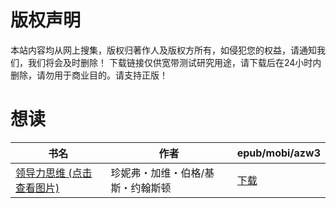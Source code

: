 # 版权声明

本站内容均从网上搜集，版权归著作人及版权方所有，如侵犯您的权益，请通知我们，我们将会及时删除！ 下载链接仅供宽带测试研究用途，请下载后在24小时内删除，请勿用于商业目的。请支持正版！

# 想读

| 书名 | 作者 | epub/mobi/azw3 |
| --- | --- | --- |
| [领导力思维 (点击查看图片)](https://www.dushupai.com/attachment/2024/06/06/0e3c50ea86bdfc2b.jpg) | 珍妮弗・加维・伯格/基斯・约翰斯顿 | [下载](https://url89.ctfile.com/f/31084289-1357030723-7e489c?p=8866) |
